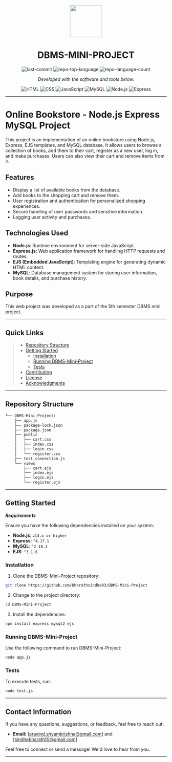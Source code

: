 <p align="center">
  <img src="https://img.icons8.com/external-tal-revivo-regular-tal-revivo/96/external-readme-is-a-easy-to-build-a-developer-hub-that-adapts-to-the-user-logo-regular-tal-revivo.png" width="100" />
</p>
<p align="center">
    <h1 align="center">DBMS-MINI-PROJECT</h1>
</p>

<p align="center">
	<img src="https://img.shields.io/github/last-commit/bharathsindhe03/DBMS-Mini-Project?style=flat&logo=git&logoColor=white&color=0080ff" alt="last-commit">
	<img src="https://img.shields.io/github/languages/top/bharathsindhe03/DBMS-Mini-Project?style=flat&color=0080ff" alt="repo-top-language">
	<img src="https://img.shields.io/github/languages/count/bharathsindhe03/DBMS-Mini-Project?style=flat&color=0080ff" alt="repo-language-count">
<p>
<p align="center">
		<em>Developed with the software and tools below.</em>
</p>
<p align="center">
    <img src="https://img.shields.io/badge/HTML-E34F26.svg?style=flat&logo=HTML5&logoColor=white" alt="HTML">
	<img src="https://img.shields.io/badge/CSS-1572B6.svg?style=flat&logo=CSS3&logoColor=white" alt="CSS">
	<img src="https://img.shields.io/badge/JavaScript-F7DF1E.svg?style=flat&logo=JavaScript&logoColor=black" alt="JavaScript">
	<img src="https://img.shields.io/badge/MySQL-4479A1.svg?style=flat&logo=MySQL&logoColor=white" alt="MySQL">
    <img src="https://img.shields.io/badge/Node.js-339933.svg?style=flat&logo=Node.js&logoColor=white" alt="Node.js">
	<img src="https://img.shields.io/badge/Express-000000.svg?style=flat&logo=Express&logoColor=white" alt="Express">
</p>
<hr>

# Online Bookstore - Node.js Express MySQL Project

This project is an implementation of an online bookstore using Node.js, Express, EJS templates, and MySQL database. It allows users to browse a collection of books, add them to their cart, register as a new user, log in, and make purchases. Users can also view their cart and remove items from it.

## Features

- Display a list of available books from the database.
- Add books to the shopping cart and remove them.
- User registration and authentication for personalized shopping experiences.
- Secure handling of user passwords and sensitive information.
- Logging user activity and purchases.

## Technologies Used

- **Node.js**: Runtime environment for server-side JavaScript.
- **Express.js**: Web application framework for handling HTTP requests and routes.
- **EJS (Embedded JavaScript)**: Templating engine for generating dynamic HTML content.
- **MySQL**: Database management system for storing user information, book details, and purchase history.

## Purpose

This web project was developed as a part of the 5th semester DBMS mini project.


---

##  Quick Links

> - [ Repository Structure](#-repository-structure)
> - [ Getting Started](#-getting-started)
>   - [ Installation](#-installation)
>   - [ Running DBMS-Mini-Project](#-running-DBMS-Mini-Project)
>   - [ Tests](#-tests)
> - [ Contributing](#-contributing)
> - [ License](#-license)
> - [ Acknowledgments](#-acknowledgments)

---

##  Repository Structure

```sh
└── DBMS-Mini-Project/
    ├── app.js
    ├── package-lock.json
    ├── package.json
    ├── public
    │   ├── cart.css
    │   ├── index.css
    │   ├── login.css
    │   └── register.css
    ├── test_connection.js
    └── views
        ├── cart.ejs
        ├── index.ejs
        ├── login.ejs
        └── register.ejs
```

---


##  Getting Started

***Requirements***

Ensure you have the following dependencies installed on your system:


* **Node.js**: `v14.x or higher`
* **Express**: `^4.17.1`
* **MySQL**: `^2.18.1`
* **EJS**: `^3.1.6`

###  Installation

1. Clone the DBMS-Mini-Project repository:

```sh
git clone https://github.com/bharathsindhe03/DBMS-Mini-Project
```

2. Change to the project directory:

```sh
cd DBMS-Mini-Project
```

3. Install the dependencies:

```sh
npm install express mysql2 ejs
```

###  Running DBMS-Mini-Project

Use the following command to run DBMS-Mini-Project:

```sh
node app.js
```

###  Tests

To execute tests, run:

```sh
node test.js
```

---

## Contact Information

If you have any questions, suggestions, or feedback, feel free to reach out:

- **Email:** [aravind.shyamkrishna@gmail.com] and [sindhebharath10@gmail.com]


Feel free to connect or send a message! We'd love to hear from you.

---

